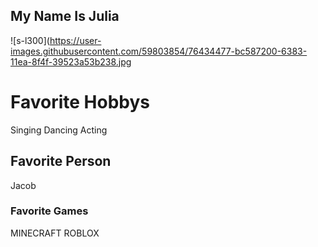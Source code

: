 ## My Name Is Julia

![s-l300](https://user-images.githubusercontent.com/59803854/76434477-bc587200-6383-11ea-8f4f-39523a53b238.jpg  

# Favorite Hobbys
Singing
Dancing
Acting

## Favorite Person 
Jacob

### Favorite Games
MINECRAFT
ROBLOX

